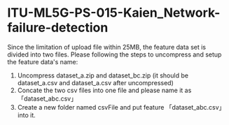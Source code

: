 # ITU-ML5G-PS-015-Kaien_Network-failure-detection

Since the limitation of upload file within 25MB, the feature data set is divided into two files. Please following the steps to uncompress and setup the feature data's name:
1. Uncompress dataset_a.zip and dataset_bc.zip (it should be dataset_a.csv and dataset_a.csv after uncompressed)
2. Concate the two csv files into one file and please name it as 「dataset_abc.csv」
3. Create a new folder named csvFile and put feature 「dataset_abc.csv」 into it.
